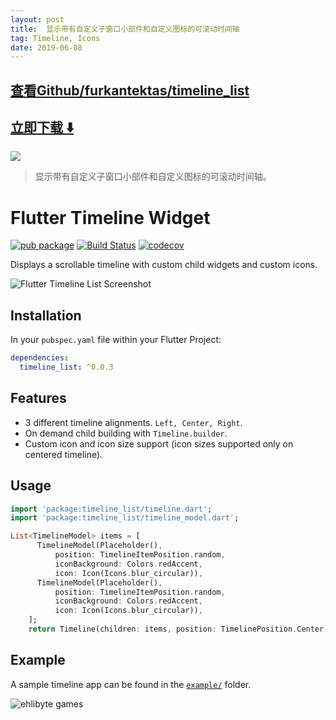 ```yaml
---
layout: post
title:  显示带有自定义子窗口小部件和自定义图标的可滚动时间轴
tag: Timeline, Icons
date: 2019-06-08
---
```


 

## [查看Github/furkantektas/timeline_list](http://github.com/furkantektas/timeline_list)
## [立即下载 ️⬇️ ](https://codeload.github.com/furkantektas/timeline_list/zip/master) 


 
![](https://flutterawesome.com/content/images/2019/01/Flutter-Timeline-Widget.jpg)
 
>
> 显示带有自定义子窗口小部件和自定义图标的可滚动时间轴。
>

 
# Flutter Timeline Widget
[![pub package](https://img.shields.io/pub/v/timeline_list.svg)](https://pub.dartlang.org/packages/timeline_list)
[![Build Status](https://travis-ci.org/furkantektas/timeline_list.svg?branch=master)](https://travis-ci.org/furkantektas/timeline_list)  [![codecov](https://codecov.io/gh/furkantektas/timeline_list/branch/master/graph/badge.svg?token=jDCYhfSuea)](https://codecov.io/gh/furkantektas/timeline_list)

Displays a scrollable timeline with custom child widgets and custom icons.

![Flutter Timeline List Screenshot](https://github.com/furkantektas/timeline_list/raw/master/doc/timeline_list.png?raw=true)


## Installation

In your `pubspec.yaml` file within your Flutter Project:

```yaml
dependencies:
  timeline_list: ^0.0.3
```

## Features

- 3 different timeline alignments. `Left, Center, Right`.
- On demand child building with `Timeline.builder`.
- Custom icon and icon size support (icon sizes supported only on centered timeline).

## Usage

```dart
import 'package:timeline_list/timeline.dart';
import 'package:timeline_list/timeline_model.dart';

List<TimelineModel> items = [
      TimelineModel(Placeholder(),
          position: TimelineItemPosition.random,
          iconBackground: Colors.redAccent,
          icon: Icon(Icons.blur_circular)),
      TimelineModel(Placeholder(),
          position: TimelineItemPosition.random,
          iconBackground: Colors.redAccent,
          icon: Icon(Icons.blur_circular)),
    ];
    return Timeline(children: items, position: TimelinePosition.Center);
```

## Example

A sample timeline app can be found in the [`example/`](https://github.com/furkantektas/timeline_list/tree/master/example) folder.


![ehlibyte games](http://ehlibyte.com/images/ehlibyte-logo-small.png?raw=true)


